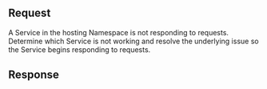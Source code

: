 ## Request
A Service in the hosting Namespace is not responding to requests. Determine which Service is not working and resolve the underlying issue so the Service begins responding to requests.

## Response
